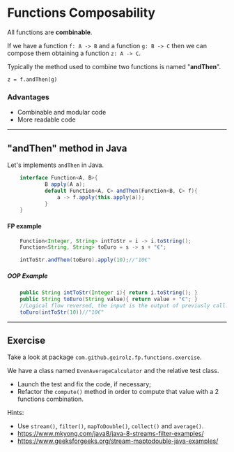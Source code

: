 # Functions Composability

All functions are **combinable**.

If we have a function `f: A -> B` and a function `g: B -> C` 
then we can compose them obtaining a function `z: A -> C`.

Typically the method used to combine two functions is named "**andThen**".

`z = f.andThen(g)`

### Advantages
- Combinable and modular code
- More readable code

---
## "andThen" method in Java
Let's implements `andThen` in Java.

```java
    interface Function<A, B>{
            B apply(A a);
            default Function<A, C> andThen(Function<B, C> f){
                a -> f.apply(this.apply(a));
            }       
    }
```

#### FP example
```java
    Function<Integer, String> intToStr = i -> i.toString();
    Function<String, String> toEuro = s -> s + "€";

    intToStr.andThen(toEuro).apply(10);//"10€"
```

##### OOP Example
```java
    public String intToStr(Integer i){ return i.toString(); }
    public String toEuro(String value){ return value + "€"; }   
    //Logical flow reversed, the input is the output of previusly call.
    toEuro(intToStr(10))//"10€" 
```
---
## Exercise

Take a look at package `com.github.geirolz.fp.functions.exercise`.

We have a class named `EvenAverageCalculator` and the relative test class.

* Launch the test and fix the code, if necessary;
* Refactor the `compute()` method in order to compute that value with a 2 functions combination.

Hints:
* Use `stream()`, `filter()`, `mapToDouble()`, `collect()` and `average()`.
* https://www.mkyong.com/java8/java-8-streams-filter-examples/
* https://www.geeksforgeeks.org/stream-maptodouble-java-examples/
